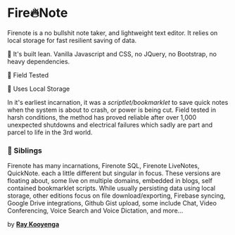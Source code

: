 # Fire🔥Note

Firenote is a no bullshit note taker, and lightweight text editor. It relies on local storage for fast resilient saving of data. 

🔧 It's built lean. Vanilla Javascript and CSS, no JQuery, no Bootstrap, no heavy dependencies. 

📡 Field Tested

💽 Uses Local Storage


In it's earliest incarnation, it was a *scriptlet/bookmarklet* to save quick notes when the system is about to crash, or power is being cut. Field tested in harsh conditions, the method has proved reliable after over 1,000 unexpected shutdowns and electrical failures which sadly are part and parcel to life in the 3rd world. 

### :radio_button: Siblings
Firenote has many incarnations, Firenote SQL, Firenote LiveNotes, QuickNote. each a little different but singular in focus. These versions are floating about, some  live on multiple domains, embedded in blogs, self contained bookmarklet scripts. While usually persisting data using local storage, other editions focus on file download/exporting, Firebase syncing, Google Drive integrations, Github Gist upload, some include Chat, Video Conferencing, Voice Search and Voice Dictation, and more...    

<!-- 
[FireNote](http://firenote.info)

[jsbin ](https://output.jsbin.com/wasake#latest)

[gist](https://gist.github.com/deadflowers/ac211bd18ede4b6e73ac5679f114c178#README.md)
-->

 by [**Ray Kooyenga**](https://github.com/rkooyenga)




